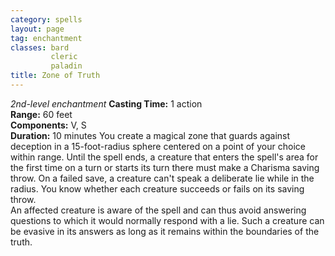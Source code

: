 ```yaml
---
category: spells
layout: page
tag: enchantment
classes: bard
         cleric
         paladin
title: Zone of Truth 
---
```

_2nd-level enchantment_ 
**Casting Time:** 1 action    
**Range:** 60 feet    
**Components:** V, S    
**Duration:** 10 minutes 
You create a magical zone that guards against deception in a 15-foot-radius sphere centered on a point of your choice within range. Until the spell ends, a creature that enters the spell's area for the first time on a turn or starts its turn there must make a Charisma saving throw. On a failed save, a creature can't speak a deliberate lie while in the radius. You know whether each creature succeeds or fails on its saving throw.    
An affected creature is aware of the spell and can thus avoid answering questions to which it would normally respond with a lie. Such a creature can be evasive in its answers as long as it remains within the boundaries of the truth.
